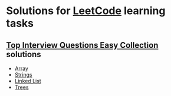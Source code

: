 # Solutions for [LeetCode](https://leetcode.com/) learning tasks

## [Top Interview Questions Easy Collection](https://leetcode.com/explore/interview/card/top-interview-questions-easy/) solutions

* [Array](TopInterviewQuestionsEasy/Tiq.Easy.Array)
* [Strings](TopInterviewQuestionsEasy/Tiq.Easy.Strings)
* [Linked List](TopInterviewQuestionsEasy/Tiq.Easy.LinkedLists)
* [Trees](TopInterviewQuestionsEasy/Tiq.Easy.Trees)
